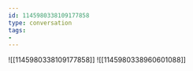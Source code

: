 ```yaml
---
id: 1145980338109177858
type: conversation
tags:
- 
---
```

![[1145980338109177858]]
![[1145980338960601088]]

